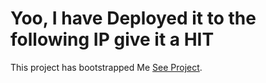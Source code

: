 # Yoo, I have Deployed it to the following IP give it a HIT

This project has bootstrapped Me [See Project](https://wallmee.aniketghavte.me/).
